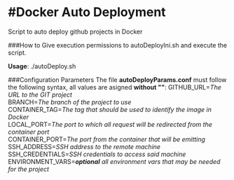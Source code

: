 #Docker Auto Deployment
======

Script to auto deploy github projects in Docker


###How to
Give execution permissions to autoDeployIni.sh and execute the script. 

**Usage**: ./autoDeploy.sh


###Configuration Parameters
The file **autoDeployParams.conf** must follow the following syntax, all values are asigned **without ""**:
GITHUB_URL=*The URL to the GIT project*<br />
BRANCH=*The branch of the project to use*<br />
CONTAINER_TAG=*The tag that should be used to identify the image in Docker*<br />
LOCAL_PORT=*The port to which all request will be redirected from the container port*<br />
CONTAINER_PORT=*The port from the container that will be emitting*<br />
SSH_ADDRESS=*SSH address to the remote machine*<br />
SSH_CREDENTIALS=*SSH credentials to access said machine*<br />
ENVIRONMENT_VARS=**_optional_** *all environment vars that may be needed for the project*<br />